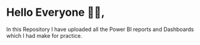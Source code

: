 # Hello Everyone 👋👋,

In this Repository I have uploaded all the Power BI reports and Dashboards which I had make for practice.
